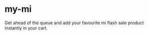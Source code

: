 # my-mi
Get ahead of the queue and add your favourite mi flash sale product instantly in your cart.

